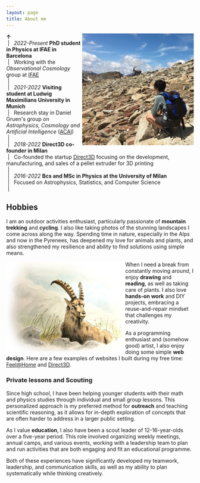 ```yaml
---
layout: page
title: About me
---
```


<img class="post-img" width=300 align="right" src="/assets/img/stambecchi.jpg"/>

<!---* I am originally from Milan, a city in northern Italy. I lived there throughout my education and completed both my Bachelor's and my Master's degrees in Physics at the University of Milan. During the last year of my Master's I moved to Munich to join [Daniel Gruen](https://www.physik.lmu.de/en/about-us/people/gruen-2.html)'s group on *Astrophysics Cosmology and Artificial Intelligence* at the Ludwig Maximilians University for a year long research stay funded by my university. I am now a PhD student in the *Observational Cosmology* group at [IFAE](https://www.ifae.es/) in Barcelona.  *--->

**&uarr;** &nbsp; 
<br> &nbsp;| &nbsp; *2022-Present* **PhD student in Physics at IFAE in Barcelona**
<br> &nbsp;| &nbsp; Working with the *Observational Cosmology* group at [IFAE](https://www.ifae.es/groups/cosmology)
<br> &nbsp;| &nbsp; 
<br> &nbsp;| &nbsp; *2021-2022* **Visiting student at Ludwig Maximilians University in Munich**
<br> &nbsp;| &nbsp; Research stay in Daniel Gruen's group on *Astrophysics, Cosmology and Artificial Intelligence* ([ACAI](https://www.physik.lmu.de/observatory/en/research/cosmology-at-usm/acai-group/))
<br> &nbsp;| &nbsp; 
<br> &nbsp;| &nbsp; *2018-2022* **Direct3D co-founder in Milan**
<br> &nbsp;| &nbsp; Co-founded the startup [Direct3D](https://www.direct3d.it/) focusing on the development, manufacturing, and sales of a pellet extruder for 3D printing
<br> &nbsp;| &nbsp; 
<br> &nbsp;| &nbsp; *2016-2022* **Bcs and MSc in Physics at the University of Milan**
<br> &nbsp;| &nbsp; Focused on Astrophysics, Statistics, and Computer Science
<br> &nbsp;| &nbsp; 

## Hobbies

I am an outdoor activities enthusiast, particularly passionate of **mountain trekking** and **cycling**. I also like taking photos of the stunning landscapes I come across along the way. Spending time in nature, especially in the Alps and now in the Pyrenees, has deepened my love for animals and plants, and also strengthened my resilience and ability to find solutions using simple means.

<img width=320 align="left" src="/assets/img/stambecco.png"/>

When I need a break from constantly moving around, I enjoy **drawing** and **reading**, as well as taking care of plants. I also love **hands-on work** and DIY projects, embracing a reuse-and-repair mindset that challenges my creativity.

As a programming enthusiast and (somehow good) artist, I also enjoy doing some simple **web design**. Here are a few examples of websites I built during my free time: [Feel@Home](https://www.feelathome.eu/) and [Direct3D](https://www.direct3d.it/).

<!---* See my [Blog](https://elisalegnani.github.io/blog) page for more! *--->

### Private lessons and Scouting
 
Since high school, I have been helping younger students with their math and physics studies through individual and small group lessons. This personalized approach is my preferred method for **outreach** and teaching scientific reasoning, as it allows for in-depth exploration of concepts that are often harder to address in a larger public setting.

As I value **education**, I also have been a scout leader of 12-16-year-olds over a five-year period. This role involved organizing weekly meetings, annual camps, and various events, working with a leadership team to plan and run activities that are both engaging and fit an educational programme.

Both of these experiences have significantly developed my teamwork, leadership, and communication skills, as well as my ability to plan systematically while thinking creatively.

